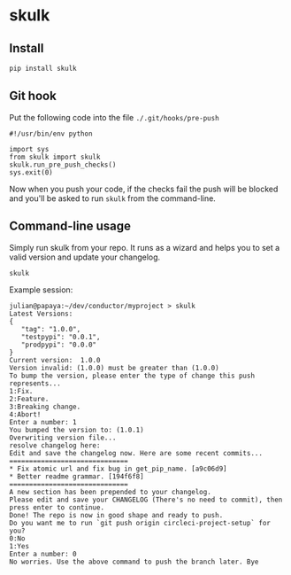 # skulk

## Install

```bash
pip install skulk
```

## Git hook

Put the following code into the file `./.git/hooks/pre-push`

```
#!/usr/bin/env python

import sys
from skulk import skulk
skulk.run_pre_push_checks()
sys.exit(0)
```

Now when you push your code, if the checks fail the push will be blocked and you'll be asked to run `skulk` from the command-line.

## Command-line usage

Simply run skulk from your repo. It runs as a wizard and helps you to set a valid version and update your changelog.

```
skulk
```

Example session:

```
julian@papaya:~/dev/conductor/myproject > skulk
Latest Versions:
{
   "tag": "1.0.0",
   "testpypi": "0.0.1",
   "prodpypi": "0.0.0"
}
Current version:  1.0.0
Version invalid: (1.0.0) must be greater than (1.0.0)
To bump the version, please enter the type of change this push represents...
1:Fix.
2:Feature.
3:Breaking change.
4:Abort!
Enter a number: 1
You bumped the version to: (1.0.1)
Overwriting version file...
resolve changelog here:
Edit and save the changelog now. Here are some recent commits...
==============================
* Fix atomic url and fix bug in get_pip_name. [a9c06d9]
* Better readme grammar. [194f6f8]
==============================
A new section has been prepended to your changelog.
Please edit and save your CHANGELOG (There's no need to commit), then press enter to continue.
Done! The repo is now in good shape and ready to push.
Do you want me to run `git push origin circleci-project-setup` for you?
0:No
1:Yes
Enter a number: 0
No worries. Use the above command to push the branch later. Bye
```